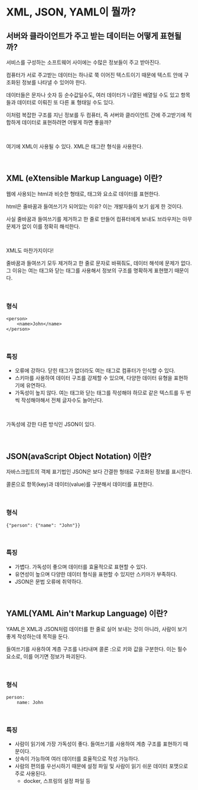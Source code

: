 # XML, JSON, YAML이 뭘까?

## 서버와 클라이언트가 주고 받는 데이터는 어떻게 표현될까?
서비스를 구성하는 소프트웨어 사이에는 수많은 정보들이 주고 받아진다.

컴퓨터가 서로 주고받는 데이터는 하나로 쭉 이어진 텍스트이기 때문에 텍스트 안에 구조화된 정보를 나타낼 수 있어야 한다.

데이터들은 문자나 숫자 등 순수값일수도, 여러 데이터가 나열된 배열일 수도 있고 항목들과 데이터로 이뤄진 또 다른 표 형태일 수도 있다.

이처럼 복잡한 구조를 지닌 정보를 두 컴퓨터, 즉 서버와 클라이언트 간에 주고받기에 적합하게 데이터로 표현하려면 어떻게 하면 좋을까?

<br>

여기에 XML이 사용될 수 있다. XML은 태그란 형식을 사용한다.

<br>

## XML (eXtensible Markup Language) 이란?
웹에 사용되는 html과 비슷한 형태로, 태그와 요소로 데이터를 표현한다.

html은 줄바꿈과 들여쓰기가 되어있는 이유?
이는 개발자들이 보기 쉽게 한 것이다.

사실 줄바꿈과 들여쓰기를 제거하고 한 줄로 만들어 컴퓨터에게 보내도 브라우저는 아무 문제가 없이 이를 정확히 해석한다.

<br>

XML도 마찬가지이다!

줄바꿈과 들여쓰기 모두 제거하고 한 줄로 문자로 바꿔줘도, 데이터 해석에 문제가 없다.
그 이유는 여는 태그와 닫는 태그를 사용해서 정보의 구조를 명확하게 표현했기 때문이다.

<br>

### 형식

    <person>
        <name>John</name>
    </person>

<br>

### 특징
- 오류에 강하다. 닫힌 태그가 없더라도 여는 태그로 컴퓨터가 인식할 수 있다.
- 스키마를 사용하여 데이터 구조를 강제할 수 있으며, 다양한 데이터 유형을 표현하기에 유연하다.
- 가독성이 높지 않다. 여는 태그와 닫는 태그를 작성해야 하므로 같은 텍스트를 두 번씩 작성해야해서 전체 글자수도 늘어난다.

<br>

가독성에 강한 다른 방식인 JSON이 있다.

<br>

## JSON(avaScript Object Notation) 이란?
자바스크립트의 객체 표기법인 JSON은 보다 간결한 형태로 구조화된 정보를 표시한다.

콜론으로 항목(key)과 데이터(value)를 구분해서 데이터를 표현한다.

<br>

###  형식

    {"person": {"name": "John"}}

<br>

### 특징
- 가볍다. 가독성이 좋으며 데이터를 효율적으로 표현할 수 있다.
- 유연성이 높으며 다양한 데이터 형식을 표현할 수 있지만 스키마가 부족하다.
- JSON은 문법 오류에 취약하다.

<br>

## YAML(YAML Ain't Markup Language) 이란?
YAML은 XML과 JSON처럼 데이터를 한 줄로 실어 보내는 것이 아니라, 사람이 보기 좋게 작성하는데 목적을 둔다.

들여쓰기를 사용하여 계층 구조를 나타내며 콜론 :으로 키와 값을 구분한다.
이는 필수 요소로, 이를 어기면 정보가 파괴된다.

<br>

### 형식

    person:
        name: John

<br>

### 특징
- 사람이 읽기에 가장 가독성이 좋다. 들여쓰기를 사용하여 계층 구조를 표현하기 때문이다.
- 상속이 가능하여 여러 데이터를 효율적으로 작성 가능하다.
- 사람의 편의를 우선시하기 때문에 설정 파일 및 사람이 읽기 쉬운 데이터 포맷으로 주로 사용된다.
    - docker, 스프링의 설정 파일 등
